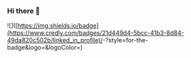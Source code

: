### Hi there 👋

<!--
**Corleone-Yang/Corleone-Yang** is a ✨ _special_ ✨ repository because its `README.md` (this file) appears on your GitHub profile.

Here are some ideas to get you started:

- 🔭 I’m currently working on ...
- 🌱 I’m currently learning ...
- 👯 I’m looking to collaborate on ...
- 🤔 I’m looking for help with ...
- 💬 Ask me about ...
- 📫 How to reach me: ...
- 😄 Pronouns: ...
- ⚡ Fun fact: ...
-->
![<Badge Name>]([https://img.shields.io/badge](https://www.credly.com/badges/21d449d4-5bcc-41b3-8d84-49da820c502b/linked_in_profile)/<Badge Text>-<Background Color>?style=for-the-badge&logo=<Icon Name>&logoColor=<Logo Color>)
